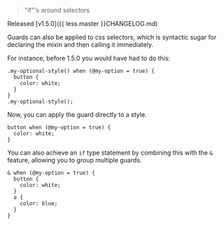 > "if"'s around selectors

Released [v1.5.0]({{ less.master }}CHANGELOG.md)

Guards can also be applied to css selectors, which is syntactic sugar for declaring the mixin and then calling it immediately.

For instance, before 1.5.0 you would have had to do this:

```less
.my-optional-style() when (@my-option = true) {
  button {
    color: white;
  }
}
.my-optional-style();
```

Now, you can apply the guard directly to a style.

```less
button when (@my-option = true) {
  color: white;
}
```

You can also achieve an `if` type statement by combining this with the `&` feature, allowing you to group multiple guards. 
```less
& when (@my-option = true) {
  button {
    color: white;
  }
  a {
    color: blue;
  }
}
```
